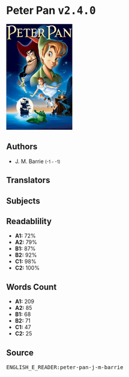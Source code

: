 # Peter Pan <kbd>v2.4.0</kbd>

![](./cover.medium.jpg "")

## Authors


 - J. M. Barrie <small>(-1 - -1)</small>

## Translators



## Subjects



## Readablility


 - **A1:** 72%
 - **A2:** 79%
 - **B1:** 87%
 - **B2:** 92%
 - **C1:** 98%
 - **C2:** 100%

## Words Count


 - **A1:** 209
 - **A2:** 85
 - **B1:** 68
 - **B2:** 71
 - **C1:** 47
 - **C2:** 25

## Source


<kbd>ENGLISH_E_READER:peter-pan-j-m-barrie</kbd>
